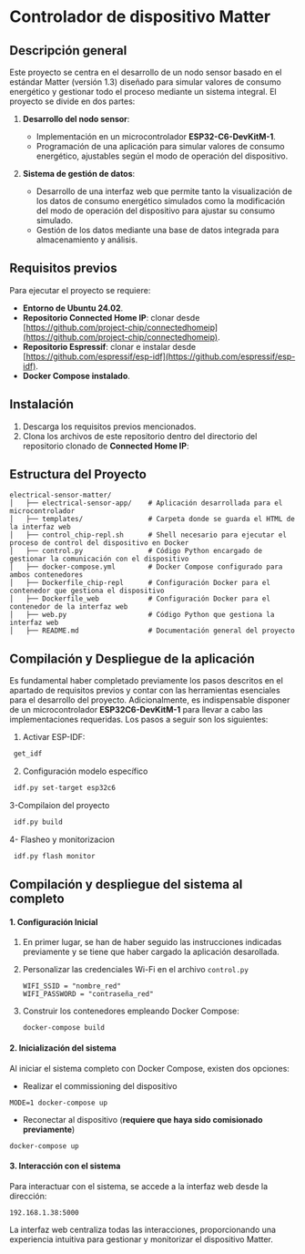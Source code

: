 # Controlador de dispositivo Matter

## Descripción general
Este proyecto se centra en el desarrollo de un nodo sensor basado en el estándar Matter (versión 1.3) diseñado para simular valores de consumo energético y gestionar todo el proceso mediante un sistema integral. El proyecto se divide en dos partes:

1. **Desarrollo del nodo sensor**:
   - Implementación en un microcontrolador **ESP32-C6-DevKitM-1**.
   - Programación de una aplicación para simular valores de consumo energético, ajustables según el modo de operación del dispositivo.

2. **Sistema de gestión de datos**:
   - Desarrollo de una interfaz web que permite tanto la visualización de los datos de consumo energético simulados como la modificación del modo de operación del dispositivo para ajustar su consumo simulado.
   - Gestión de los datos mediante una base de datos integrada para almacenamiento y análisis.

## Requisitos previos
Para ejecutar el proyecto se requiere:
- **Entorno de Ubuntu 24.02**.
- **Repositorio Connected Home IP**: clonar desde [https://github.com/project-chip/connectedhomeip](https://github.com/project-chip/connectedhomeip).
- **Repositorio Espressif**: clonar e instalar desde [https://github.com/espressif/esp-idf](https://github.com/espressif/esp-idf).
- **Docker Compose instalado**.

## **Instalación**
1. Descarga los requisitos previos mencionados.
2. Clona los archivos de este repositorio dentro del directorio del repositorio clonado de **Connected Home IP**:

## **Estructura del Proyecto**
```plaintext
electrical-sensor-matter/
│   ├── electrical-sensor-app/    # Aplicación desarrollada para el microcontrolador
│   ├── templates/                # Carpeta donde se guarda el HTML de la interfaz web
│   ├── control_chip-repl.sh      # Shell necesario para ejecutar el proceso de control del dispositivo en Docker
│   ├── control.py                # Código Python encargado de gestionar la comunicación con el dispositivo
│   ├── docker-compose.yml        # Docker Compose configurado para ambos contenedores
│   ├── Dockerfile_chip-repl      # Configuración Docker para el contenedor que gestiona el dispositivo
│   ├── Dockerfile_web            # Configuración Docker para el contenedor de la interfaz web
│   ├── web.py                    # Código Python que gestiona la interfaz web
│   ├── README.md                 # Documentación general del proyecto
```

## **Compilación y Despliegue de la aplicación**
Es fundamental haber completado previamente los pasos descritos en el apartado de requisitos previos y contar con las herramientas esenciales para el desarrollo del proyecto. Adicionalmente, es indispensable disponer de un microcontrolador **ESP32C6-DevKitM-1** para llevar a cabo las implementaciones requeridas. Los pasos a seguir son los siguientes:

1. Activar ESP-IDF:
  ```bash
   get_idf
  ```
2. Configuración modelo específico   
  ```bash
   idf.py set-target esp32c6
  ```
3-Compilaion del proyecto
  ```bash
   idf.py build
  ```
4- Flasheo y monitorizacion
  ```bash
   idf.py flash monitor
  ```

## **Compilación y despliegue del sistema al completo**

#### **1. Configuración Inicial**
1. En primer lugar, se han de haber seguido las instrucciones indicadas previamente y se tiene que haber cargado la aplicación desarollada.

2. Personalizar las credenciales Wi-Fi en el archivo `control.py`
   ```
   WIFI_SSID = "nombre_red"
   WIFI_PASSWORD = "contraseña_red"
   ```
3. Construir los contenedores empleando Docker Compose:
   ```
   docker-compose build
   ```

#### **2. Inicialización del sistema**
Al iniciar el sistema completo con Docker Compose, existen dos opciones: 
   - Realizar el commissioning del dispositivo
   ```
   MODE=1 docker-compose up 
   ```
   - Reconectar al dispositivo (**requiere que haya sido comisionado previamente**)
   ```
   docker-compose up
   ```

#### **3. Interacción con el sistema**
Para interactuar con el sistema, se accede a la interfaz web desde la dirección:
```
192.168.1.38:5000
````
La interfaz web centraliza todas las interacciones, proporcionando una experiencia intuitiva para gestionar y monitorizar el dispositivo Matter.

